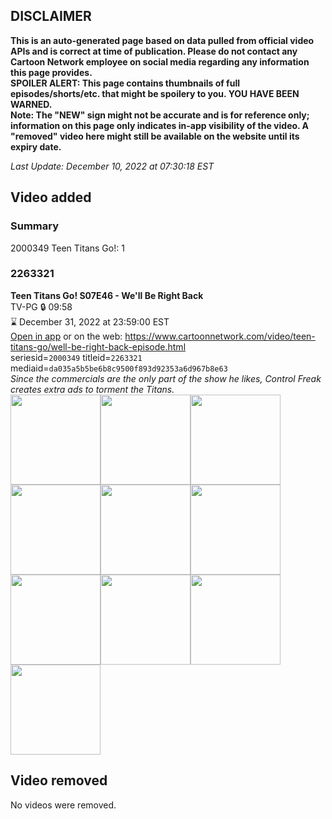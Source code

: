 ## DISCLAIMER
**This is an auto-generated page based on data pulled from official video APIs and is correct at time of publication. Please do not contact any Cartoon Network employee on social media regarding any information this page provides.**  
**SPOILER ALERT: This page contains thumbnails of full episodes/shorts/etc. that might be spoilery to you. YOU HAVE BEEN WARNED.**  
**Note: The "NEW" sign might not be accurate and is for reference only; information on this page only indicates in-app visibility of the video. A "removed" video here might still be available on the website until its expiry date.**  

_Last Update: December 10, 2022 at 07:30:18 EST_
## Video added
### Summary
2000349 Teen Titans Go!: 1  
### 2263321
**Teen Titans Go! S07E46 - We'll Be Right Back**  
TV-PG 🔒 09:58  
⌛ December 31, 2022 at 23:59:00 EST  
[Open in app](https://cnvideo.sercomkc.org/redirector.html?type=cnapp&seriesid=2000349&titleid=2263321&mediaid=da035a5b5be6b8c9500f893d92353a6d967b8e63) or on the web: https://www.cartoonnetwork.com/video/teen-titans-go/well-be-right-back-episode.html  
seriesid=`2000349` titleid=`2263321` mediaid=`da035a5b5be6b8c9500f893d92353a6d967b8e63`  
_Since the commercials are the only part of the show he likes, Control Freak creates extra ads to torment the Titans._  
<a href="https://s3.amazonaws.com/cartoonorchestrator/2263321_001_1280x720.jpg"><img src="https://s3.amazonaws.com/cartoonorchestrator/2263321_001_640x360.jpg" height="144px" /></a><a href="https://s3.amazonaws.com/cartoonorchestrator/2263321_002_1280x720.jpg"><img src="https://s3.amazonaws.com/cartoonorchestrator/2263321_002_640x360.jpg" height="144px" /></a><a href="https://s3.amazonaws.com/cartoonorchestrator/2263321_003_1280x720.jpg"><img src="https://s3.amazonaws.com/cartoonorchestrator/2263321_003_640x360.jpg" height="144px" /></a><a href="https://s3.amazonaws.com/cartoonorchestrator/2263321_004_1280x720.jpg"><img src="https://s3.amazonaws.com/cartoonorchestrator/2263321_004_640x360.jpg" height="144px" /></a><a href="https://s3.amazonaws.com/cartoonorchestrator/2263321_005_1280x720.jpg"><img src="https://s3.amazonaws.com/cartoonorchestrator/2263321_005_640x360.jpg" height="144px" /></a><a href="https://s3.amazonaws.com/cartoonorchestrator/2263321_006_1280x720.jpg"><img src="https://s3.amazonaws.com/cartoonorchestrator/2263321_006_640x360.jpg" height="144px" /></a><a href="https://s3.amazonaws.com/cartoonorchestrator/2263321_007_1280x720.jpg"><img src="https://s3.amazonaws.com/cartoonorchestrator/2263321_007_640x360.jpg" height="144px" /></a><a href="https://s3.amazonaws.com/cartoonorchestrator/2263321_008_1280x720.jpg"><img src="https://s3.amazonaws.com/cartoonorchestrator/2263321_008_640x360.jpg" height="144px" /></a><a href="https://s3.amazonaws.com/cartoonorchestrator/2263321_009_1280x720.jpg"><img src="https://s3.amazonaws.com/cartoonorchestrator/2263321_009_640x360.jpg" height="144px" /></a><a href="https://s3.amazonaws.com/cartoonorchestrator/2263321_010_1280x720.jpg"><img src="https://s3.amazonaws.com/cartoonorchestrator/2263321_010_640x360.jpg" height="144px" /></a>
## Video removed
No videos were removed.  

